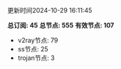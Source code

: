 更新时间2024-10-29 16:11:45

**总订阅: 45**
**总节点: 555**
**有效节点: 107**
- v2ray节点: 79
- ss节点: 25
- trojan节点: 3
